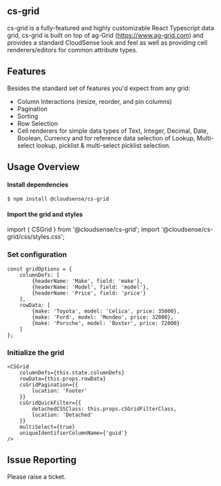 cs-grid
------

cs-grid is a fully-featured and highly customizable React Typescript data grid, cs-grid is built on top of ag-Grid (https://www.ag-grid.com) and provides a standard CloudSense look and feel as well as providing cell renderers/editors for common attribute types.

Features
--------------

Besides the standard set of features you'd expect from any grid:

* Column Interactions (resize, reorder, and pin columns)
* Pagination
* Sorting
* Row Selection
* Cell renderers for simple data types of Text, Integer, Decimal, Date, Boolean, Currency and for reference data selection of Lookup, Multi-select lookup, picklist & multi-select picklist selection.

Usage Overview
--------------

#### Install dependencies

    $ npm install @cloudsense/cs-grid

#### Import the grid and styles

import { CSGrid } from '@cloudsense/cs-grid';
import '@cloudsense/cs-grid/css/styles.css';

### Set configuration

    const gridOptions = {
    	columnDefs: [
    		{headerName: 'Make', field: 'make'},
    		{headerName: 'Model', field: 'model'},
    		{headerName: 'Price', field: 'price'}
    	],
    	rowData: [
    		{make: 'Toyota', model: 'Celica', price: 35000},
    		{make: 'Ford', model: 'Mondeo', price: 32000},
    		{make: 'Porsche', model: 'Boxter', price: 72000}
    	]
    };

### Initialize the grid

	<CSGrid
		columnDefs={this.state.columnDefs}
		rowData={this.props.rowData}
		csGridPagination={{
			location: 'Footer'
		}}
		csGridQuickFilter={{
			detachedCSSClass: this.props.cSGridFilterClass,
			location: 'Detached'
		}}
		multiSelect={true}
		uniqueIdentifierColumnName={'guid'}
	/>

Issue Reporting
----------

Please raise a ticket.
